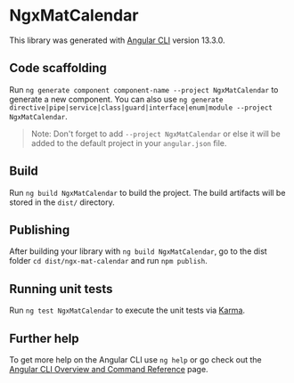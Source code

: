 # NgxMatCalendar

This library was generated with [Angular CLI](https://github.com/angular/angular-cli) version 13.3.0.

## Code scaffolding

Run `ng generate component component-name --project NgxMatCalendar` to generate a new component. You can also use `ng generate directive|pipe|service|class|guard|interface|enum|module --project NgxMatCalendar`.
> Note: Don't forget to add `--project NgxMatCalendar` or else it will be added to the default project in your `angular.json` file. 

## Build

Run `ng build NgxMatCalendar` to build the project. The build artifacts will be stored in the `dist/` directory.

## Publishing

After building your library with `ng build NgxMatCalendar`, go to the dist folder `cd dist/ngx-mat-calendar` and run `npm publish`.

## Running unit tests

Run `ng test NgxMatCalendar` to execute the unit tests via [Karma](https://karma-runner.github.io).

## Further help

To get more help on the Angular CLI use `ng help` or go check out the [Angular CLI Overview and Command Reference](https://angular.io/cli) page.
